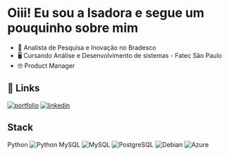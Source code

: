 # Oiii! Eu sou a Isadora e segue um pouquinho sobre mim 

- 🚀 Analista de Pesquisa e Inovação no Bradesco
- 🖥️ Cursando Análise e Desenvolvimento de sistemas - Fatec São Paulo 
- 🤓 Product Manager 

## 🔗 Links
[![portfolio](https://img.shields.io/badge/github-000?style=for-the-badge&logo=ko-fi&logoColor=white)](https://github.com/isadoravel)
[![linkedin](https://img.shields.io/badge/linkedin-0A66C2?style=for-the-badge&logo=linkedin&logoColor=white)](www.linkedin.com/in/isadora-campos-barros-608a61245)


## Stack
Python 	![Python](https://img.shields.io/badge/python-3670A0?style=for-the-badge&logo=python&logoColor=ffdd54)
MySQL 	![MySQL](https://img.shields.io/badge/MySQL-00000F?style=for-the-badge&logo=mysql&logoColor=white)
![PostgreSQL](https://img.shields.io/badge/PostgreSQL-000?style=for-the-badge&logo=postgresql)
![Debian](https://img.shields.io/badge/Debian-D70A53?style=for-the-badge&logo=debian&logoColor=white)
![Azure](https://img.shields.io/badge/Azure-blue?style=for-the-badge&logo=microsoft%20azure&logoColor=blue&labelColor=FFFFFF&link=https%3A%2F%2Fimages.app.goo.gl%2FK7PN1jYJd57x4q7A8)
